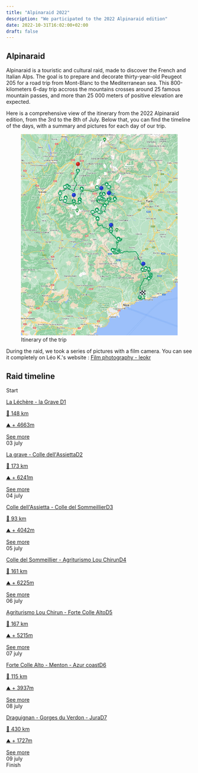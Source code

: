 ```yaml
---
title: "Alpinaraid 2022"
description: "We participated to the 2022 Alpinaraid edition"
date: 2022-10-31T16:02:00+02:00
draft: false
---
```


Alpinaraid
------------

Alpinaraid is a touristic and cultural raid, made to discover the French and Italian Alps. The goal is to prepare and decorate thirty-year-old Peugeot 205 for a road trip from Mont-Blanc to the Mediterranean sea. This 800-kilometers 6-day trip accross the mountains crosses around 25 famous mountain passes, and more than 25 000 meters of positive elevation are expected.

Here is a comprehensive view of the itinerary from the 2022 Alpinaraid edition, from the 3rd to the 8th of July. Below that, you can find the timeline of the days, with a summary and pictures for each day of our trip.

<figure>
    <img loading="lazy" class="image-article" src="/images/alpinaraid-trip.jpg" alt="Itinerary">
    <figcaption class="figure-caption">Itinerary of the trip</figcaption>
</figure>

During the raid, we took a series of pictures with a film camera. You can see it completely on Léo K.'s website : <a class="anchor-link" target="_blank" href="https://leokr.fr/tags/alpinaraid/">Film photography - leokr</a>

Raid timeline
------------

<section id="conference-timeline">
    <div class="timeline-start">Start</div>
    <div class="conference-center-line"></div>
    <div class="conference-timeline-content">
        <!-- JOUR 1 -->
        <div class="timeline-article">
                <div class="content-left-container">
                <a href="/en/alpina/day1">
                    <div class="content-left">
                        <p>La Léchère - la Grave <span class="article-number">D1</span></p>
                        <p>📏 148 km</p>
                        <p>⛰️ + 4663m</p>
                    </div>
                </a>
                <span class="timeline-author"><a class="anchor-link" href="/en/alpina/day1">See more</a></span>
            </div>
            <div class="meta-date">
                <span class="date">03</span>
                <span class="month">july</span>
            </div>
        </div>
        <!-- JOUR 2 -->
        <div class="timeline-article">
            <div class="content-right-container">
                <a href="/en/alpina/day2">
                    <div class="content-right">
                        <p>La grave - Colle dell'Assietta<span class="article-number">D2</span></p>
                        <p>📏 173 km</p>
                        <p>⛰️ + 6241m</p>
                    </div>
                </a>
                <span class="timeline-author"><a class="anchor-link" href="/en/alpina/day2">See more</a></span>
            </div>
            <div class="meta-date">
                <span class="date">04</span>
                <span class="month">july</span>
            </div>
        </div>
        <!-- JOUR 3 -->
        <div class="timeline-article">
           <div class="content-left-container">
                <a href="/en/alpina/day3">
                    <div class="content-left">
                        <p>Colle dell'Assietta - Colle del Sommeillier<span class="article-number">D3</span></p>
                        <p>📏 93 km</p>
                        <p>⛰️ + 4042m</p>
                    </div>
                </a>
                <span class="timeline-author"><a class="anchor-link" href="/en/alpina/day3">See more</a></span>
            </div>
            <div class="meta-date">
                <span class="date">05</span>
                <span class="month">july</span>
            </div>
        </div>
        <!-- JOUR 4 -->
        <div class="timeline-article">
            <div class="content-right-container">
                <a href="/en/alpina/day4">
                    <div class="content-right">
                        <p>Colle del Sommeillier - Agriturismo Lou Chirun<span class="article-number">D4</span></p>
                        <p>📏 161 km</p>
                        <p>⛰️ + 6225m</p>
                    </div>
                </a>
                <span class="timeline-author"><a class="anchor-link" href="/en/alpina/day4">See more</a></span>
            </div>
            <div class="meta-date">
                <span class="date">06</span>
                <span class="month">july</span>
            </div>
        </div>
        <!-- JOUR 5 -->
        <div class="timeline-article">
            <div class="content-left-container">
                <a href="/en/alpina/day5">
                    <div class="content-left">
                        <p>Agriturismo Lou Chirun - Forte Colle Alto<span class="article-number">D5</span></p>
                        <p>📏 167 km</p>
                        <p>⛰️ + 5215m</p>
                    </div>
                </a>
                <span class="timeline-author"><a class="anchor-link" href="/en/alpina/day5">See more</a></span>
            </div>
            <div class="meta-date">
                <span class="date">07</span>
                <span class="month">july</span>
            </div>
        </div>
        <!-- JOUR 6 -->
        <div class="timeline-article">
            <div class="content-right-container">
                <a href="/en/alpina/day6">
                    <div class="content-right">
                        <p>Forte Colle Alto - Menton - Azur coast<span class="article-number">D6</span></p>
                        <p>📏 115 km</p>
                        <p>⛰️ + 3937m</p>
                    </div>
                </a>
                <span class="timeline-author"><a class="anchor-link" href="/en/alpina/day6">See more</a></span>
            </div>
            <div class="meta-date">
                <span class="date">08</span>
                <span class="month">july</span>
            </div>
        </div>
        <!-- JOUR 7 -->
        <div class="timeline-article">
            <div class="content-left-container">
                <a href="/en/alpina/day7">
                    <div class="content-left">
                        <p>Draguignan - Gorges du Verdon - Jura<span class="article-number">D7</span></p>
                        <p>📏 430 km</p>
                        <p>⛰️ + 1727m</p>
                    </div>
                </a>
                <span class="timeline-author"><a class="anchor-link" href="/en/alpina/day7">See more</a></span>
            </div>
            <div class="meta-date">
                <span class="date">09</span>
                <span class="month">july</span>
            </div>
        </div>
    </div>
    <div class="timeline-end">Finish</div>
</section>
